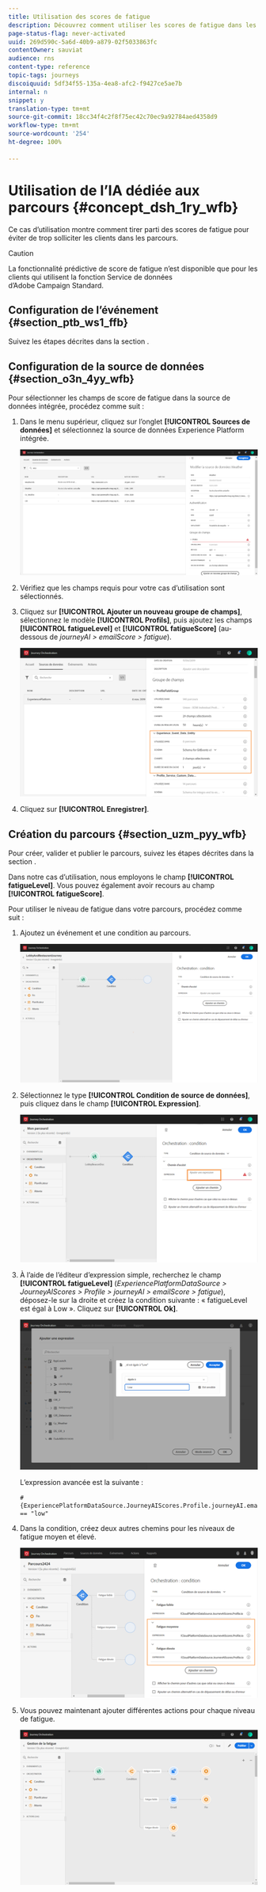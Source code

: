 ```yaml
---
title: Utilisation des scores de fatigue
description: Découvrez comment utiliser les scores de fatigue dans les parcours
page-status-flag: never-activated
uuid: 269d590c-5a6d-40b9-a879-02f5033863fc
contentOwner: sauviat
audience: rns
content-type: reference
topic-tags: journeys
discoiquuid: 5df34f55-135a-4ea8-afc2-f9427ce5ae7b
internal: n
snippet: y
translation-type: tm+mt
source-git-commit: 18cc34f4c2f8f75ec42c70ec9a92784aed4358d9
workflow-type: tm+mt
source-wordcount: '254'
ht-degree: 100%

---
```



# Utilisation de l’IA dédiée aux parcours {#concept_dsh_1ry_wfb}

Ce cas d’utilisation montre comment tirer parti des scores de fatigue pour éviter de trop solliciter les clients dans les parcours.

>[!CAUTION]
>
>La fonctionnalité prédictive de score de fatigue n’est disponible que pour les clients qui utilisent la fonction Service de données d’Adobe Campaign Standard.

## Configuration de l’événement {#section_ptb_ws1_ffb}

Suivez les étapes décrites dans la section [](../event/about-events.md).

## Configuration de la source de données {#section_o3n_4yy_wfb}

Pour sélectionner les champs de score de fatigue dans la source de données intégrée, procédez comme suit :

1. Dans le menu supérieur, cliquez sur l’onglet **[!UICONTROL Sources de données]** et sélectionnez la source de données Experience Platform intégrée.

   ![](../assets/journey23.png)

1. Vérifiez que les champs requis pour votre cas d’utilisation sont sélectionnés.
1. Cliquez sur **[!UICONTROL Ajouter un nouveau groupe de champs]**, sélectionnez le modèle **[!UICONTROL Profils]**, puis ajoutez les champs **[!UICONTROL fatigueLevel]** et **[!UICONTROL fatigueScore]** (au-dessous de _journeyAI > emailScore > fatigue_).

   ![](../assets/journeyuc3_1.png)

1. Cliquez sur **[!UICONTROL Enregistrer]**.

## Création du parcours {#section_uzm_pyy_wfb}

Pour créer, valider et publier le parcours, suivez les étapes décrites dans la section [](../building-journeys/journey.md).

Dans notre cas d’utilisation, nous employons le champ **[!UICONTROL fatigueLevel]**. Vous pouvez également avoir recours au champ **[!UICONTROL fatigueScore]**.

Pour utiliser le niveau de fatigue dans votre parcours, procédez comme suit :

1. Ajoutez un événement et une condition au parcours.

   ![](../assets/journeyuc2_14.png)

1. Sélectionnez le type **[!UICONTROL Condition de source de données]**, puis cliquez dans le champ **[!UICONTROL Expression]**.

   ![](../assets/journeyuc3_2.png)

1. À l’aide de l’éditeur d’expression simple, recherchez le champ **[!UICONTROL fatigueLevel]** (_ExperiencePlatformDataSource > JourneyAIScores > Profile > journeyAI > emailScore > fatigue_), déposez-le sur la droite et créez la condition suivante : « fatigueLevel est égal à Low ». Cliquez sur **[!UICONTROL Ok]**.

   ![](../assets/journeyuc3_3.png)

   L’expression avancée est la suivante :

   ```
   #{ExperiencePlatformDataSource.JourneyAIScores.Profile.journeyAI.emailScore.fatigue.fatigueLevel} == "low"
   ```

1. Dans la condition, créez deux autres chemins pour les niveaux de fatigue moyen et élevé.

   ![](../assets/journeyuc3_4.png)

1. Vous pouvez maintenant ajouter différentes actions pour chaque niveau de fatigue.

   ![](../assets/journeyuc3_5.png)
